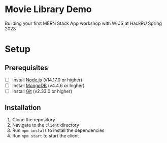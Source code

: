 # Movie Library Demo 

Building your first MERN Stack App workshop with WiCS at HackRU Spring 2023

# Setup

## Prerequisites

- [ ] Install [Node.js](https://nodejs.org/en/download/) (v14.17.0 or higher)
- [ ] Install [MongoDB](https://docs.mongodb.com/manual/installation/) (v4.4.6 or higher)
- [ ] Install [Git](https://git-scm.com/downloads) (v2.33.0 or higher)

## Installation

1. Clone the repository
2. Navigate to the `client` directory
3. Run `npm install` to install the dependencies
4. Run `npm start` to start the client


